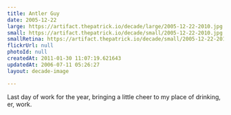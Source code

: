 ```yaml
---
title: Antler Guy
date: 2005-12-22
large: https://artifact.thepatrick.io/decade/large/2005-12-22-2010.jpg
small: https://artifact.thepatrick.io/decade/small/2005-12-22-2010.jpg
smallRetina: https://artifact.thepatrick.io/decade/small/2005-12-22-2010@2x.jpg
flickrUrl: null
photoId: null
createdAt: 2011-01-30 11:07:19.621643
updatedAt: 2006-07-11 05:26:27
layout: decade-image

---
```

Last day of work for the year, bringing a little cheer to my place of drinking, er, work.
